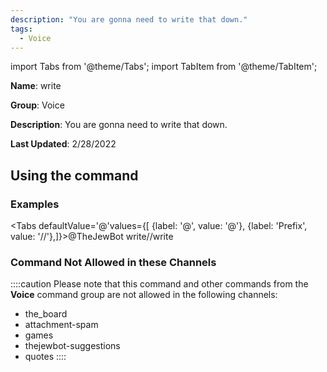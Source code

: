 ```yaml
---
description: "You are gonna need to write that down."
tags:
  - Voice
---
```

import Tabs from '@theme/Tabs';
import TabItem from '@theme/TabItem';

**Name**: write

**Group**: Voice

**Description**: You are gonna need to write that down.

**Last Updated**: 2/28/2022

## Using the command

### Examples
<Tabs defaultValue='@'values={[ {label: '@', value: '@'}, {label: 'Prefix', value: '//'},]}><TabItem value='@'>@TheJewBot write</TabItem><TabItem value='//'>//write</TabItem></Tabs>

### Command Not Allowed in these Channels
::::caution Please note that this command and other commands from the **Voice** command group are not allowed in the following channels:
- the_board
- attachment-spam
- games
- thejewbot-suggestions
- quotes
::::